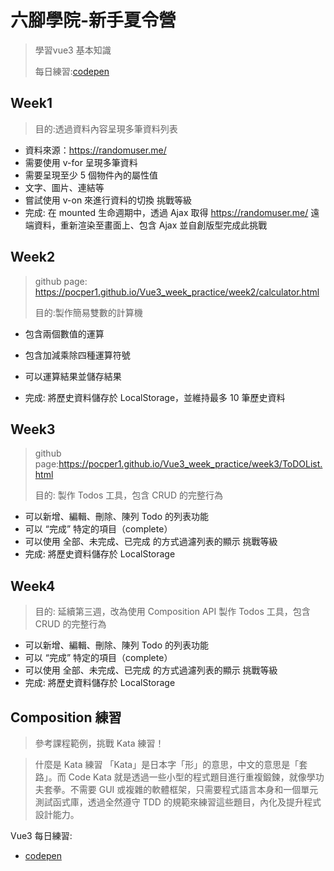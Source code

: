 # 六腳學院-新手夏令營
> 學習vue3 基本知識
>
> 每日練習:[codepen](https://codepen.io/pocper1)

## Week1
> 目的:透過資料內容呈現多筆資料列表

- 資料來源：https://randomuser.me/
- 需要使用 v-for 呈現多筆資料
- 需要呈現至少 5 個物件內的屬性值
- 文字、圖片、連結等
- 嘗試使用 v-on 來進行資料的切換
挑戰等級
- 完成: 在 mounted 生命週期中，透過 Ajax 取得 https://randomuser.me/ 遠端資料，重新渲染至畫面上、包含 Ajax 並自創版型完成此挑戰

## Week2
> github page: https://pocper1.github.io/Vue3_week_practice/week2/calculator.html
> 
> 目的:製作簡易雙數的計算機

- 包含兩個數值的運算
- 包含加減乘除四種運算符號
- 可以運算結果並儲存結果

- 完成: 將歷史資料儲存於 LocalStorage，並維持最多 10 筆歷史資料

## Week3
> github page:https://pocper1.github.io/Vue3_week_practice/week3/ToDOList.html
> 
> 目的: 製作 Todos 工具，包含 CRUD 的完整行為

- 可以新增、編輯、刪除、陳列 Todo 的列表功能
- 可以 “完成” 特定的項目（complete）
- 可以使用 全部、未完成、已完成 的方式過濾列表的顯示
挑戰等級
- 完成: 將歷史資料儲存於 LocalStorage

## Week4
> 目的: 延續第三週，改為使用 Composition API 製作 Todos 工具，包含 CRUD 的完整行為

- 可以新增、編輯、刪除、陳列 Todo 的列表功能
- 可以 “完成” 特定的項目（complete）
- 可以使用 全部、未完成、已完成 的方式過濾列表的顯示
挑戰等級
- 完成: 將歷史資料儲存於 LocalStorage

## Composition 練習
> 參考課程範例，挑戰 Kata 練習！

> 什麼是 Kata 練習
> 「Kata」是日本字「形」的意思，中文的意思是「套路」。而 Code Kata 就是透過一些小型的程式題目進行重複鍛鍊，就像學功夫套拳。不需要 GUI 或複雜的軟體框架，只需要程式語言本身和一個單元測試函式庫，透過全然遵守 TDD 的規範來練習這些題目，內化及提升程式設計能力。

Vue3 每日練習:
- [codepen](https://codepen.io/pocper1)
